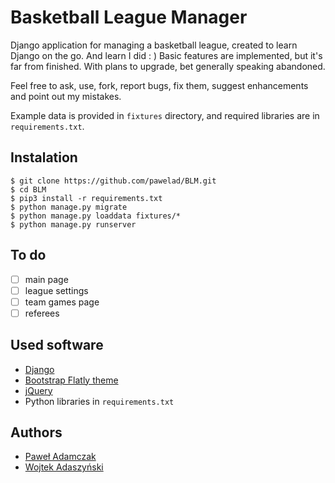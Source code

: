 Basketball League Manager
=========================
Django application for managing a basketball league, created to learn Django on the go. And learn I did : )
Basic features are implemented, but it's far from finished. With plans to upgrade, bet generally speaking abandoned.

Feel free to ask, use, fork, report bugs, fix them, suggest enhancements and point out my mistakes.

Example data is provided in `fixtures` directory, and required libraries are in `requirements.txt`.

## Instalation
```
$ git clone https://github.com/pawelad/BLM.git
$ cd BLM
$ pip3 install -r requirements.txt
$ python manage.py migrate
$ python manage.py loaddata fixtures/*
$ python manage.py runserver
```

## To do
- [ ] main page
- [ ] league settings
- [ ] team games page
- [ ] referees

## Used software
- [Django](https://www.djangoproject.com/)
- [Bootstrap Flatly theme](https://bootswatch.com/flatly/)
- [jQuery](https://jquery.com/)
- Python libraries in `requirements.txt`

## Authors
- [Paweł Adamczak](https://github.com/pawelad)
- [Wojtek Adaszyński](https://github.com/wojciechAdaszynski)
